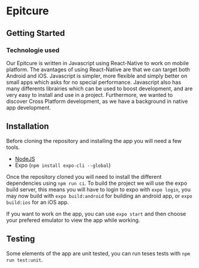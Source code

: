 # Epitcure

## Getting Started

### Technologie used

Our Epitcure is written in Javascript using React-Native to work on mobile platform. The avantages of using React-Native are that we can target both Android and iOS. Javascript is simpler, more flexible and simply better on small apps which asks for no special performance. Javascript also has many differents librairies which can be used to boost development, and are very easy to install and use in a project. Furthermore, we wanted to discover Cross Platform development, as we have a background in native app development.

## Installation

Before cloning the repository and installing the app you will need a few tools.
 - [NodeJS](https://nodejs.org/en/)
 - Expo (```npm install expo-cli --global```)

Once the repository cloned you will need to install the different dependencies using ```npm run ci```.
To build the project we will use the expo build server, this means you will have to login to expo with ```expo login```, you may now build with ```expo build:android``` for building an android app, or ```expo build:ios``` for an iOS app.

If you want to work on the app, you can use ```expo start``` and then choose your prefered emulator to view the app while working.

## Testing

Some elements of the app are unit tested, you can run teses tests with ```npm run test:unit```.
